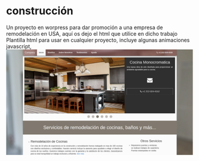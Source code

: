 # construcción
Un proyecto en worpress para dar promoción a una empresa de remodelación en USA, aquí os dejo el html que utilice en dicho trabajo
Plantilla html para usar en cualquier proyecto, incluye algunas animaciones javascript,</br> 
<img src='https://raw.githubusercontent.com/jjorgewill/construccion/master/assec/img/1.png'> 
